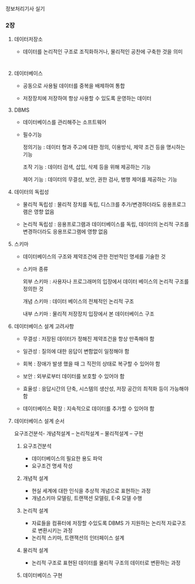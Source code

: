 정보처리기사 실기


### 2장

1. 데이터저장소
   
    - 데이터를 논리적인 구조로 조직화하거나, 물리적인 공찬에 구축한 것을 의미
#

2. 데이터베이스
   
    - 공동으로 사용될 데이터를 중복을 배제하여 통합
    
    - 저장장치에 저장하여 항상 사용할 수 있도록 운영하는 데이터



3. DBMS
    - 데이터베이스를 관리해주는 소프트웨어

    
    - 필수기능
    
        정의기능 : 데이터 형과 주고에 대한 정의, 이용방식, 제약 조건 등을 명시하는 기능
    
        조작 기능 : 데이터 검색, 삽입, 삭제 등을 위해 제공하는 기능
    
        제어 기능 : 데이터의 무결성, 보안, 권한 검사, 병행 제어를 제공하는 기능 



4. 데이터의 독립성

    - 물리적 독립성 : 물리적 장치를 독립, 디스크를 추가/변경하더라도 응용프로그램은 영향 없음
      
    - 논리적 독립성 : 응용프로그램과 데이터베이스를 독립, 데이터의 논리적 구조를 변경하더라도 응용프로그램에 영향 없음



5. 스키마

    - 데이터베이스의 구조와 제약조건에 관한 전반적인 명세를 기술한 것 

    - 스키마 종류
  
        외부 스키마 : 사용자나 프로그래머의 입장에서 데이터 베이스의 논리적 구조를 정의한 것
      
        개념 스키마 : 데이터 베이스의 전체적인 논리적 구조
      
        내부 스키마 : 물리적 저장장치 입장에서 본 데이터베이스 구조



6. 데이터베이스 설계 고려사항

    - 무결성 : 저장된 데이터가 정해진 제약조건을 항상 만족해야 함 

    - 일관성 : 질의에 대한 응답이 변함없이 일정해야 함 

    - 회복 : 장애가 발생 했을 때 그 직전의 상태로 복구할 수 있어야 함 

    - 보안 : 외부로부터 데이터를 보호할 수 있어야 함 

    - 효율성 : 응답시간의 단축, 시스템의 생산성, 저장 공간의 최적화 등이 가능해야함 

    - 데이터베이스 확장 : 지속적으로 데이터를 추가할 수 있어야 함  



7. 데이터베이스 설계 순서 

    요구조건분석- 개념적설계 – 논리적설계 – 물리적설계 – 구현

    1. 요구조건분석
       - 데이터베이스의 필요한 용도 파악
       - 요구조건 명세 작성

    2. 개념적 설계 
       - 현실 세계에 대한 인식을 추상적 개념으로 표현하는 과정 
       - 개념스키마 모델링, 트랜잭션 모델링, E-R 모델 수행 
      
    3. 논리적 설계 
       - 자료들을 컴퓨터에 저장할 수있도록 DBMS 가 지원하는 논리적 자료구조로 변환시키는 과정
       - 논리적 스키마, 트랜잭션의 인터페이스 설계 

    4. 물리적 설계 
       - 논리적 구조로 표현된 데이터를 물리적 구조의 데이터로 변환하는 과정 

    5.  데이터베이스 구현






